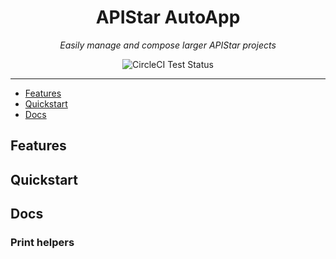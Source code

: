 
<p align='center'>
    <H1 align='center'> APIStar AutoApp </H1>
</p>

<p align='center'>
    <em>Easily manage and compose larger APIStar projects</em>
</p>

<p align='center'>
    <img alt='CircleCI Test Status' src='https://circleci.com/gh/jeffbuttars/apistar-autoapp.svg?style=shield&circle-token=dab68c7748dee073e7176628ab35652fd5c7cae6' />
</p>


---


* [Features](#features)
* [Quickstart](#quickstart)
* [Docs](#docs)


## Features


## Quickstart


## Docs


### Print helpers
